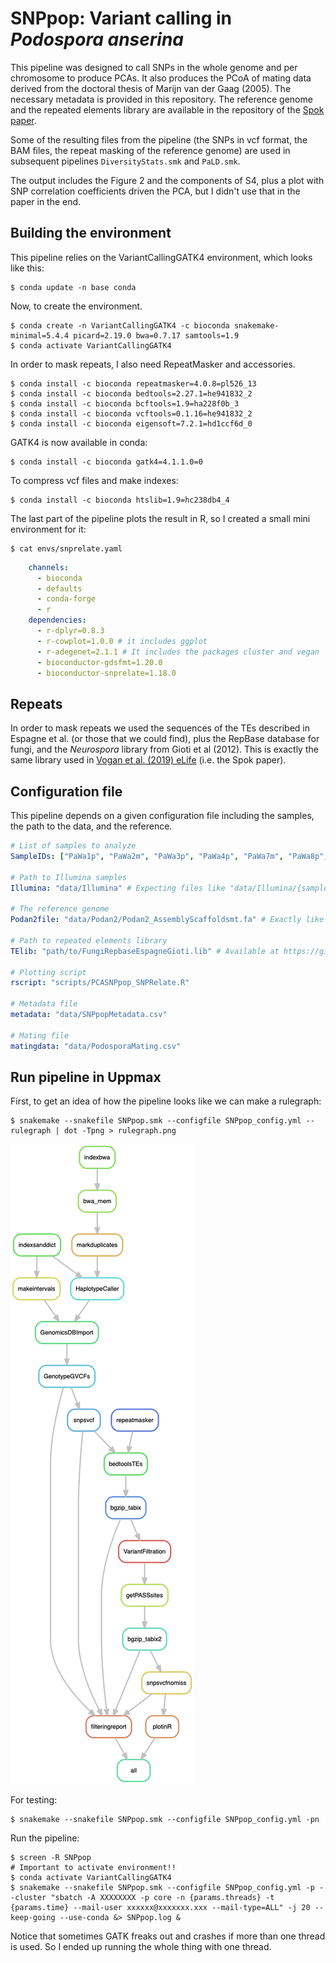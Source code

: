# SNPpop: Variant calling in *Podospora anserina*

This pipeline was designed to call SNPs in the whole genome and per chromosome to produce PCAs. It also produces the PCoA of mating data derived from the doctoral thesis of Marijn van der Gaag (2005). The necessary metadata is provided in this repository. The reference genome and the repeated elements library are available in the repository of the [Spok paper](https://github.com/johannessonlab/SpokPaper/tree/master/Fig4_S3_Backcrosses/extras).

Some of the resulting files from the pipeline (the SNPs in vcf format, the BAM files, the repeat masking of the reference genome) are used in subsequent pipelines `DiversityStats.smk` and `PaLD.smk`.

The output includes the Figure 2 and the components of S4, plus a plot with SNP correlation coefficients driven the PCA, but I didn't use that in the paper in the end.

## Building the environment

This pipeline relies on the VariantCallingGATK4 environment, which looks like this:

    $ conda update -n base conda

Now, to create the environment.

    $ conda create -n VariantCallingGATK4 -c bioconda snakemake-minimal=5.4.4 picard=2.19.0 bwa=0.7.17 samtools=1.9
    $ conda activate VariantCallingGATK4

In order to mask repeats, I also need RepeatMasker and accessories.

    $ conda install -c bioconda repeatmasker=4.0.8=pl526_13
    $ conda install -c bioconda bedtools=2.27.1=he941832_2
    $ conda install -c bioconda bcftools=1.9=ha228f0b_3
    $ conda install -c bioconda vcftools=0.1.16=he941832_2
    $ conda install -c bioconda eigensoft=7.2.1=hd1ccf6d_0

GATK4 is now available in conda:

    $ conda install -c bioconda gatk4=4.1.1.0=0  

To compress vcf files and make indexes:
    
    $ conda install -c bioconda htslib=1.9=hc238db4_4

The last part of the pipeline plots the result in R, so I created a small mini environment for it:
    
    $ cat envs/snprelate.yaml
```yaml
    channels:
      - bioconda
      - defaults
      - conda-forge
      - r
    dependencies:
      - r-dplyr=0.8.3
      - r-cowplot=1.0.0 # it includes ggplot
      - r-adegenet=2.1.1 # It includes the packages cluster and vegan
      - bioconductor-gdsfmt=1.20.0
      - bioconductor-snprelate=1.18.0
```

## Repeats

In order to mask repeats we used the sequences of the TEs described in Espagne et al. (or those that we could find), plus the RepBase database for fungi, and the *Neurospora* library from Gioti et al (2012). This is exactly the same library used in [Vogan et al. (2019) eLife](https://elifesciences.org/articles/46454) (i.e. the Spok paper).

## Configuration file

This pipeline depends on a given configuration file including the samples, the path to the data, and the reference.

```yaml
# List of samples to analyze
SampleIDs: ["PaWa1p", "PaWa2m", "PaWa3p", "PaWa4p", "PaWa7m", "PaWa8p", "PaWa9m", "PaWa10p", "PaWa11m", "PaWa12p", "PaWa13m", "PaWa14p", "PaWa15m", "PaWa16p", "PaWa17m", "PaWa18p", "PaWa19m", "PaWa21m", "PaWa22m", "PaWa23p", "PaWa24m", "PaWa25p", "PaWa26m", "PaWa27p", "PaWa28m", "PaWa29p", "PaWa32p", "PaWa33m", "PaWa36p", "PaWa37m", "PaWa38p", "PaWa39m", "PaWa40m", "PaWa41p", "PaWa42m", "PaWa43p", "PaWa44m", "PaWa45p", "PaWa46p", "PaWa47m", "PaWa49m", "PaWa52p", "PaWa53m", "PaWa54m", "PaWa55p", "PaWa56m", "PaWa57p", "PaWa58m", "PaWa59m", "PaWa60p", "PaWa61m", "PaWa62p", "PaWa63p", "PaWa64m", "PaWa66m", "PaWa67p", "PaWa68m", "PaWa69p", "PaWa70m", "PaWa71p", "PaWa72m", "PaWa76p", "PaWa77m", "PaWa78p", "PaWa79m", "PaWa81p", "PaWa83m", "PaWa85p", "PaWa86m", "PaWa87p", "PaWa88p", "PaWa89p", "PaWa91p", "PaWa92p", "PaWa94p", "PaWa95p", "PaWa96m", "PaWa97p", "PaWa98m", "PaWa99p", "PaWa100p", "PaWa101m", "PaWa102p", "PaWa103m", "PaWa104m", "PaWa105p", "PaWa106p", "PaWa107m", "PaWa108m", "PaWa109p", "PaWa115m", "PaWa116p", "PaWa117m", "PaWa118p", "PaWa122m", "PaWa123p", "PaWa124p", "PaWa125m", "PaWa126p", "PaWa127m", "PaWa128p", "PaWa129p", "PaWa137m", "PaWa138m", "PaWa142p", "PaWa143m", "CBS433.50p", "CBS455.64m", "PaTgp", "PaYp", "PaZp", "PaSp"]

# Path to Illumina samples
Illumina: "data/Illumina" # Expecting files like "data/Illumina/{sample}_postQC.1.fq.gz" and "data/Illumina/{sample}_postQC.2.fq.gz"

# The reference genome
Podan2file: "data/Podan2/Podan2_AssemblyScaffoldsmt.fa" # Exactly like this, available at https://github.com/johannessonlab/SpokPaper/tree/master/Fig4_S3_Backcrosses/extras

# Path to repeated elements library
TElib: "path/to/FungiRepbaseEspagneGioti.lib" # Available at https://github.com/johannessonlab/SpokPaper/tree/master/Fig4_S3_Backcrosses/extras

# Plotting script
rscript: "scripts/PCASNPpop_SNPRelate.R"

# Metadata file
metadata: "data/SNPpopMetadata.csv"

# Mating file
matingdata: "data/PodosporaMating.csv"
```

## Run pipeline in Uppmax

First, to get an idea of how the pipeline looks like we can make a rulegraph:

    $ snakemake --snakefile SNPpop.smk --configfile SNPpop_config.yml --rulegraph | dot -Tpng > rulegraph.png

![rulegraph](rulegraph.png "rulegraph of Backcrosses.smk")

For testing:

    $ snakemake --snakefile SNPpop.smk --configfile SNPpop_config.yml -pn

Run the pipeline:

    $ screen -R SNPpop
    # Important to activate environment!!
    $ conda activate VariantCallingGATK4
    $ snakemake --snakefile SNPpop.smk --configfile SNPpop_config.yml -p --cluster "sbatch -A XXXXXXXX -p core -n {params.threads} -t {params.time} --mail-user xxxxxx@xxxxxxx.xxx --mail-type=ALL" -j 20 --keep-going --use-conda &> SNPpop.log &

Notice that sometimes GATK freaks out and crashes if more than one thread is used. So I ended up running the whole thing with one thread.